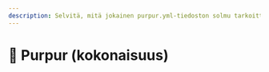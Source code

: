 ```yaml
---
description: Selvitä, mitä jokainen purpur.yml-tiedoston solmu tarkoittaa.
---
```


# 🦑 Purpur (kokonaisuus)
